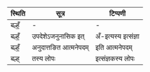 | स्थिति | सूत्र | टिप्पणी |
| ----- | ------- | ------ |
| बल्हँ॒ | - | - |
| बल्हँ॒ | उपदेशेऽजनुनासिक इत् | अँ-इत्यस्य इत्संज्ञा |
| बल्हँ॒ | अनुदात्तङित आत्मनेपदम् | इति आत्मनेपदम् |
| बल्ह् | तस्य लोपः | इत्संज्ञकस्य लोपः |
